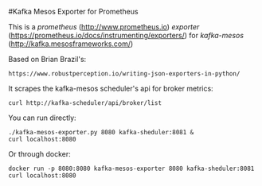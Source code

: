 
#Kafka Mesos Exporter for Prometheus

This is a *prometheus* (http://www.prometheus.io) *exporter* (https://prometheus.io/docs/instrumenting/exporters/) for *kafka-mesos* (http://kafka.mesosframeworks.com/)

Based on Brian Brazil's:

    https://www.robustperception.io/writing-json-exporters-in-python/

It scrapes the kafka-mesos scheduler's api for broker metrics:

```
curl http://kafka-scheduler/api/broker/list
```

You can run directly:
```
./kafka-mesos-exporter.py 8080 kafka-sheduler:8081 &
curl localhost:8080
```


Or through docker:
```
docker run -p 8080:8080 kafka-mesos-exporter 8080 kafka-sheduler:8081
curl localhost:8080
```